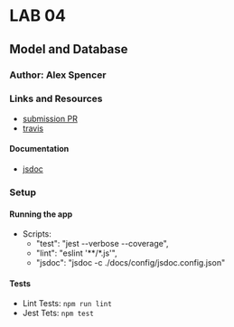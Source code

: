# LAB 04

## Model and Database

### Author: Alex Spencer

### Links and Resources
* [submission PR](https://github.com/alexspencer-401-advanced-javascript/lab-01/pull/5)
* [travis](https://github.com/alexspencer-401-advanced-javascript/lab-01/pull/5/checks?check_run_id=234583310)

#### Documentation
* [jsdoc](docs/config/jsdoc.config.json)

### Setup

#### Running the app

- Scripts:
  * "test": "jest --verbose --coverage",
  * "lint": "eslint '**/*.js'",
  * "jsdoc": "jsdoc -c ./docs/config/jsdoc.config.json"
  
#### Tests
- Lint Tests: `npm run lint`
- Jest Tets: `npm test`

